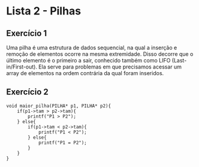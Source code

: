 # Lista 2 - Pilhas
## Exercício 1
Uma pilha é uma estrutura de dados sequencial, na qual a inserção e remoção de elementos ocorre na mesma extremidade. Disso decorre que o último elemento é o primeiro a sair, conhecido também como LIFO (Last-in/First-out). 
Ela serve para problemas em que precisamos acessar um array de elementos na ordem contrária da qual foram inseridos.
## Exercício 2
```
void maior_pilha(PILHA* p1, PILHA* p2){
	if(p1->tam > p2->tam){
		printf("P1 > P2");
	} else{
		if(p1->tam < p2->tam){
			printf("P1 < P2");
		} else{
			printf("P1 = P2");
		}
	}
}
```
